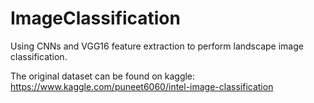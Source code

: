 # ImageClassification
Using CNNs and VGG16 feature extraction to perform landscape image classification.

The original dataset can be found on kaggle: https://www.kaggle.com/puneet6060/intel-image-classification
